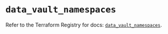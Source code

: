 # `data_vault_namespaces`

Refer to the Terraform Registry for docs: [`data_vault_namespaces`](https://registry.terraform.io/providers/hashicorp/vault/4.7.0/docs/data-sources/namespaces).
